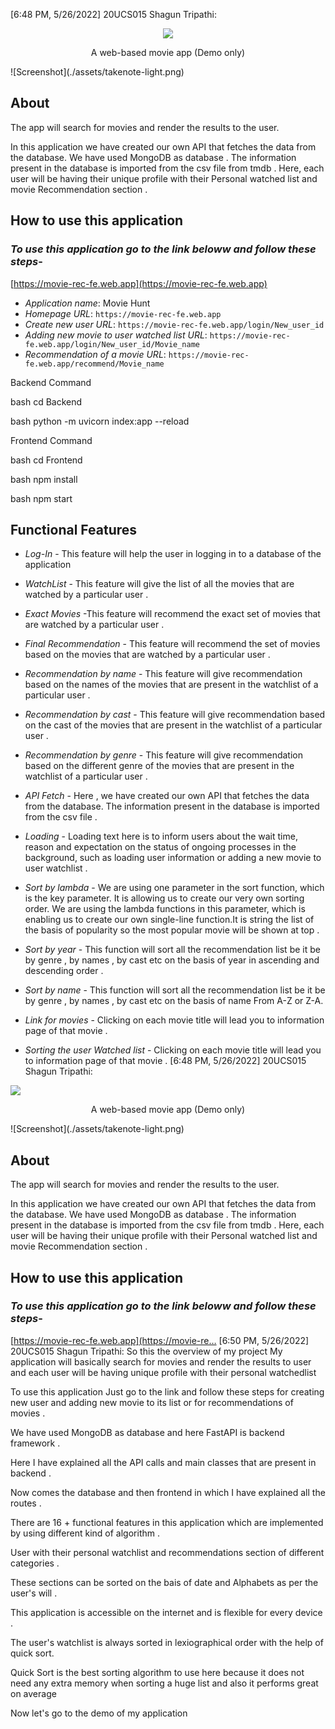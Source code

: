 [6:48 PM, 5/26/2022] 20UCS015 Shagun Tripathi: <p align="center">
<img src="https://media4.giphy.com/media/7zMsa4CDcXY7PEDNGN/giphy.gif">

</p>
<p align="center">A web-based movie app (Demo only)</p>
![Screenshot](./assets/takenote-light.png)

## About

The app will search for movies and render the results to the user. <br/>

In this application we have created our own API that fetches the data from the database. We have used MongoDB as database . The information present in the database is imported from the csv file from tmdb . Here, each user will be having their unique profile with their Personal watched list and movie Recommendation section .

## How to use this application

### _To use this application go to the link beloww and follow these steps_-

[https://movie-rec-fe.web.app](https://movie-rec-fe.web.app)

- _Application name_: Movie Hunt
- _Homepage URL_: `https://movie-rec-fe.web.app`
- _Create new user URL_: `https://movie-rec-fe.web.app/login/New_user_id`
- _Adding new movie to user watched list URL_: `https://movie-rec-fe.web.app/login/New_user_id/Movie_name`
- _Recommendation of a movie URL_: `https://movie-rec-fe.web.app/recommend/Movie_name `

Backend Command

bash
cd Backend

bash
python -m uvicorn index:app --reload

Frontend Command

bash
cd Frontend

bash
npm install

bash
npm start

## Functional Features

- _Log-In_ - This feature will help the user in logging in to a database of the application
- _WatchList_ - This feature will give the list of all the movies that are watched by a particular user .
- _Exact Movies_ -This feature will recommend the exact set of movies that are watched by a particular user .

- _Final Recommendation_ - This feature will recommend the set of movies based on the movies that are watched by a particular user .

- _Recommendation by name_ - This feature will give recommendation based on the names of the movies that are present in the watchlist of a particular user .
- _Recommendation by cast_ - This feature will give recommendation based on the cast of the movies that are present in the watchlist of a particular user .

- _Recommendation by genre_ - This feature will give recommendation based on the different genre of the movies that are present in the watchlist of a particular user .

- _API Fetch_ - Here , we have created our own API that fetches the data from the database. The information present in the database is imported from the csv file .
- _Loading_ - Loading text here is to inform users about the wait time, reason and expectation on the status of ongoing processes in the background, such as loading user information or adding a new movie to user watchlist .
- _Sort by lambda_ - We are using one parameter in the sort function, which is the key parameter. It is allowing us to create our very own sorting order. We are using the lambda functions in this parameter, which is enabling us to create our own single-line function.It is string the list of the basis of popularity so the most popular movie will be shown at top .

- _Sort by year_ - This function will sort all the recommendation list be it be by genre , by names , by cast etc on the basis of year in ascending and descending order .

- _Sort by name_ - This function will sort all the recommendation list be it be by genre , by names , by cast etc on the basis of name From A-Z or Z-A.
- _Link for movies_ - Clicking on each movie title will lead you to information page of that movie .
- _Sorting the user Watched list_ - Clicking on each movie title will lead you to information page of that movie .
[6:48 PM, 5/26/2022] 20UCS015 Shagun Tripathi: <p align="center">
<img src="https://media4.giphy.com/media/7zMsa4CDcXY7PEDNGN/giphy.gif">
</p>
<p align="center">A web-based movie app (Demo only)</p>
![Screenshot](./assets/takenote-light.png)

## About

The app will search for movies and render the results to the user. <br/>

In this application we have created our own API that fetches the data from the database. We have used MongoDB as database . The information present in the database is imported from the csv file from tmdb . Here, each user will be having their unique profile with their Personal watched list and movie Recommendation section .

## How to use this application

### _To use this application go to the link beloww and follow these steps_-

[https://movie-rec-fe.web.app](https://movie-re…
[6:50 PM, 5/26/2022] 20UCS015 Shagun Tripathi: So this the overview of my project
My application will basically search for movies and render the results to user and each user will be having unique profile with their personal watchedlist

To use this application
Just go to the link and follow these steps for creating new user and adding new movie to its list or for recommendations of movies .

We have used MongoDB as database and here FastAPI is backend framework .

Here I have explained all the API calls and main classes that are present in backend .

Now comes the database and then frontend in which I have explained all the routes .

There are 16 + functional features in this application which are implemented by using different kind of algorithm .

User with their personal watchlist and recommendations section of different categories .

These sections can be sorted on the bais of date and Alphabets as per the user's will .

This application is accessible on the internet and is flexible for every device .

The user's watchlist is always sorted in lexiographical order with the help of quick sort.

Quick Sort is the best sorting algorithm to use here because it does not need any extra memory when sorting a huge list and also it performs great on average

Now let's go to the demo of my application
